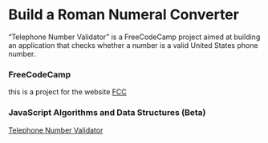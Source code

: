 # Build a Roman Numeral Converter

“Telephone Number Validator” is a FreeCodeCamp project aimed at building an application that checks whether a number is a valid United States phone number.

### FreeCodeCamp

this is a project for the website [FCC](https://www.freecodecamp.org/learn)

### JavaScript Algorithms and Data Structures (Beta)

[Telephone Number Validator](https://www.freecodecamp.org/learn/javascript-algorithms-and-data-structures-v8/build-a-telephone-number-validator-project/build-a-telephone-number-validator)